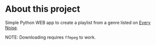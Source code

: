 # About this project

Simple Python WEB app to create a playlist from a genre listed on [Every Noise](https://everynoise.com/engenremap.html).

NOTE: Downloading requires `ffmpeg` to work.
